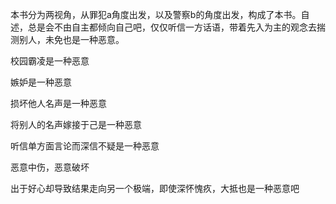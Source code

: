 本书分为两视角，从罪犯a角度出发，以及警察b的角度出发，构成了本书。自述，总是会不由自主都倾向自己吧，仅仅听信一方话语，带着先入为主的观念去揣测别人，未免也是一种恶意。

校园霸凌是一种恶意

嫉妒是一种恶意

损坏他人名声是一种恶意

将别人的名声嫁接于己是一种恶意

听信单方面言论而深信不疑是一种恶意

恶意中伤，恶意破坏

出于好心却导致结果走向另一个极端，即使深怀愧疚，大抵也是一种恶意吧